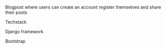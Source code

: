 Blogpost where users can create an account register themselves and share their posts

Techstack

Django framework

Bootstrap

